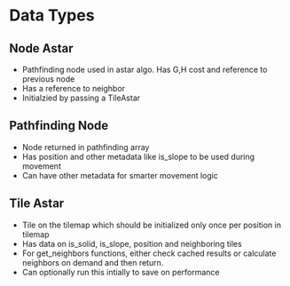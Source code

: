 # Data Types

## Node Astar

- Pathfinding node used in astar algo. Has G,H cost and reference to previous node
- Has a reference to neighbor 
- Initialzied by passing a TileAstar

## Pathfinding Node

- Node returned in pathfinding array
- Has position and other metadata like is_slope to be used during movement
- Can have other metadata for smarter movement logic

## Tile Astar

- Tile on the tilemap which should be initialized only once per position in tilemap
- Has data on is_solid, is_slope, position and neighboring tiles
- For get_neighbors functions, either check cached results or calculate neighbors on demand and then return.
- Can optionally run this intially to save on performance
